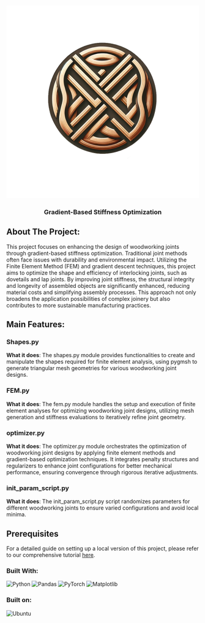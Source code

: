 <a name="readme-top"></a>


<br />
<div align="center">
  <a href="https://github.com/javierlinero/gradient-optimized-joints">
    <img src="/src/images/logo.png" alt="Logo">
  </a>
  <h3 align="center">Gradient-Based Stiffness Optimization</h3>

</div>

## About The Project:
This project focuses on enhancing the design of woodworking joints through gradient-based stiffness optimization. Traditional joint methods often face issues with durability and environmental impact. Utilizing the Finite Element Method (FEM) and gradient descent techniques, this project aims to optimize the shape and efficiency of interlocking joints, such as dovetails and lap joints. By improving joint stiffness, the structural integrity and longevity of assembled objects are significantly enhanced, reducing material costs and simplifying assembly processes. This approach not only broadens the application possibilities of complex joinery but also contributes to more sustainable manufacturing practices.

## Main Features:

### Shapes.py
**What it does**: The shapes.py module provides functionalities to create and manipulate the shapes required for finite element analysis, using pygmsh to generate triangular mesh geometries for various woodworking joint designs.
### FEM.py
**What it does**: The fem.py module handles the setup and execution of finite element analyses for optimizing woodworking joint designs, utilizing mesh generation and stiffness evaluations to iteratively refine joint geometry.
### optimizer.py
**What it does**: The optimizer.py module orchestrates the optimization of woodworking joint designs by applying finite element methods and gradient-based optimization techniques. It integrates penalty structures and regularizers to enhance joint configurations for better mechanical performance, ensuring convergence through rigorous iterative adjustments.
### init_param_script.py
**What it does**: 
The init_param_script.py script randomizes parameters for different woodworking joints to ensure varied configurations and avoid local minima.

## Prerequisites
For a detailed guide on setting up a local version of this project, please refer to our comprehensive tutorial [here](/src/prerequisites/README.md).


### Built With:
![Python](https://img.shields.io/badge/python-3670A0?style=for-the-badge&logo=python&logoColor=ffdd54)
![Pandas](https://img.shields.io/badge/pandas-%23150458.svg?style=for-the-badge&logo=pandas&logoColor=white)
![PyTorch](https://img.shields.io/badge/PyTorch-%23EE4C2C.svg?style=for-the-badge&logo=PyTorch&logoColor=white)
![Matplotlib](https://img.shields.io/badge/Matplotlib-%23ffffff.svg?style=for-the-badge&logo=Matplotlib&logoColor=black)

### Built on:
![Ubuntu](https://img.shields.io/badge/Ubuntu-E95420?style=for-the-badge&logo=ubuntu&logoColor=white)